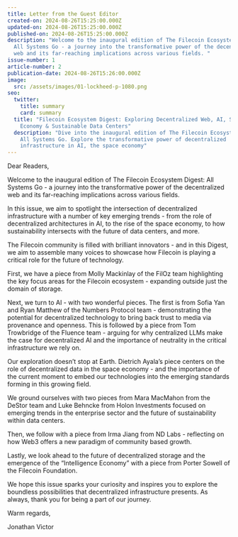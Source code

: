 ```yaml
---
title: Letter from the Guest Editor
created-on: 2024-08-26T15:25:00.000Z
updated-on: 2024-08-26T15:25:00.000Z
published-on: 2024-08-26T15:25:00.000Z
description: "Welcome to the inaugural edition of The Filecoin Ecosystem Digest:
  All Systems Go - a journey into the transformative power of the decentralized
  web and its far-reaching implications across various fields. "
issue-number: 1
article-number: 2
publication-date: 2024-08-26T15:26:00.000Z
image:
  src: /assets/images/01-lockheed-p-1080.png
seo:
  twitter:
    title: summary
    card: summary
  title: "Filecoin Ecosystem Digest: Exploring Decentralized Web, AI, Space
    Economy & Sustainable Data Centers"
  description: "Dive into the inaugural edition of The Filecoin Ecosystem Digest:
    All Systems Go. Explore the transformative power of decentralized
    infrastructure in AI, the space economy"
---
```

Dear Readers,

Welcome to the inaugural edition of The Filecoin Ecosystem Digest: All Systems Go - a journey into the transformative power of the decentralized web and its far-reaching implications across various fields. 

In this issue, we aim to spotlight the intersection of decentralized infrastructure with a number of key emerging trends - from the role of decentralized architectures in AI, to the rise of the space economy, to how sustainability intersects with the future of data centers, and more. 

The Filecoin community is filled with brilliant innovators - and in this Digest, we aim to assemble many voices to showcase how Filecoin is playing a critical role for the future of technology.

First, we have a piece from Molly Mackinlay of the FilOz team highlighting the key focus areas for the Filecoin ecosystem - expanding outside just the domain of storage.

Next, we turn to AI - with two wonderful pieces. The first is from Sofia Yan and Ryan Matthew of the Numbers Protocol team - demonstrating the potential for decentralized technology to bring back trust to media via provenance and openness. This is followed by a piece from Tom Trowbridge of the Fluence team - arguing for why centralized LLMs make the case for decentralized AI and the importance of neutrality in the critical infrastructure we rely on.



Our exploration doesn’t stop at Earth. Dietrich Ayala’s piece centers on the role of decentralized data in the space economy - and the importance of the current moment to embed our technologies into the emerging standards forming in this growing field. 

We ground ourselves with two pieces from Mara MacMahon from the DeStor team and Luke Behncke from Holon Investments focused on emerging trends in the enterprise sector and the future of sustainability within data centers.

Then, we follow with a piece from Irma Jiang from ND Labs - reflecting on how Web3 offers a new paradigm of community based growth.

Lastly, we look ahead to the future of decentralized storage and the emergence of the “Intelligence Economy” with a piece from Porter Sowell of the Filecoin Foundation. 

We hope this issue sparks your curiosity and inspires you to explore the boundless possibilities that decentralized infrastructure presents. As always, thank you for being a part of our journey.

Warm regards,

Jonathan Victor
